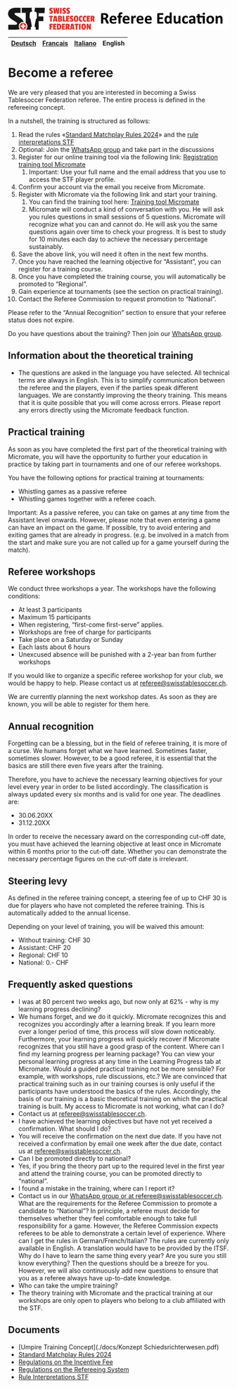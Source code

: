 ![img.png](img/img.png)

|[Deutsch](./README.md)|[Francais](./fr.md)|[Italiano](./it.md)|English|
|---|---|---|---|

# Become a referee

We are very pleased that you are interested in becoming a Swiss Tablesoccer Federation referee. The entire process is defined in the refereeing concept.

In a nutshell, the training is structured as follows:

1. Read the rules «[Standard Matchplay Rules 2024](./docs/Standard_Matchplay_Rules_2024.pdf)» and the [rule interpretations STF](./docs/Regelinterpretationen%20STF.pdf)
2. Optional: Join the [WhatsApp group](./contact.md) and take part in the discussions
3. Register for our online training tool via the following link: [Registration training tool Micromate](https://learn.micromate.ai/registration?orgCode=8955-DEF2-BAF2-F4B1)
    1. Important: Use your full name and the email address that you use to access the STF player profile.
3. Confirm your account via the email you receive from Micromate.
4. Register with Micromate via the following link and start your training.
    1. You can find the training tool here: [Training tool Micromate](https://learn.micromate.ai)
    2. Micromate will conduct a kind of conversation with you. He will ask you rules questions in small sessions of 5 questions. Micromate will recognize what you can and cannot do. He will ask you the same questions again over time to check your progress. It is best to study for 10 minutes each day to achieve the necessary percentage sustainably.
6. Save the above link, you will need it often in the next few months.
7. Once you have reached the learning objective for “Assistant”, you can register for a training course.
8. Once you have completed the training course, you will automatically be promoted to “Regional”.
9. Gain experience at tournaments (see the section on practical training).
10. Contact the Referee Commission to request promotion to “National”.

Please refer to the “Annual Recognition” section to ensure that your referee status does not expire.

Do you have questions about the training? Then join our [WhatsApp group](./contact.md).

## Information about the theoretical training

- The questions are asked in the language you have selected.
All technical terms are always in English. This is to simplify communication between the referee and the players, even if the parties speak different languages.
We are constantly improving the theory training. This means that it is quite possible that you will come across errors. Please report any errors directly using the Micromate feedback function.

## Practical training

As soon as you have completed the first part of the theoretical training with Micromate, you will have the opportunity to further your education in practice by taking part in tournaments and one of our referee workshops.

You have the following options for practical training at tournaments:

- Whistling games as a passive referee
- Whistling games together with a referee coach.

Important: As a passive referee, you can take on games at any time from the Assistant level onwards. However, please note that even entering a game can have an impact on the game. If possible, try to avoid entering and exiting games that are already in progress. (e.g. be involved in a match from the start and make sure you are not called up for a game yourself during the match).

## Referee workshops

We conduct three workshops a year. The workshops have the following conditions:

- At least 3 participants
- Maximum 15 participants
- When registering, “first-come first-serve” applies.
- Workshops are free of charge for participants
- Take place on a Saturday or Sunday
- Each lasts about 6 hours
- Unexcused absence will be punished with a 2-year ban from further workshops

If you would like to organize a specific referee workshop for your club, we would be happy to help. Please contact us at [referee@swisstablesoccer.ch](mailto:referee@swisstablesoccer.ch).

We are currently planning the next workshop dates. As soon as they are known, you will be able to register for them here.

## Annual recognition

Forgetting can be a blessing, but in the field of referee training, it is more of a curse. We humans forget what we have learned. Sometimes faster, sometimes slower. However, to be a good referee, it is essential that the basics are still there even five years after the training.

Therefore, you have to achieve the necessary learning objectives for your level every year in order to be listed accordingly. The classification is always updated every six months and is valid for one year. The deadlines are:

- 30.06.20XX
- 31.12.20XX

In order to receive the necessary award on the corresponding cut-off date, you must have achieved the learning objective at least once in Micromate within 6 months prior to the cut-off date. Whether you can demonstrate the necessary percentage figures on the cut-off date is irrelevant.

## Steering levy

As defined in the referee training concept, a steering fee of up to CHF 30 is due for players who have not completed the referee training. This is automatically added to the annual license.

Depending on your level of training, you will be waived this amount:

- Without training: CHF 30
- Assistant: CHF 20
- Regional: CHF 10
- National: 0.- CHF

## Frequently asked questions

- I was at 80 percent two weeks ago, but now only at 62% - why is my learning progress declining?
- We humans forget, and we do it quickly. Micromate recognizes this and recognizes you accordingly after a learning break. If you learn more over a longer period of time, this process will slow down noticeably. Furthermore, your learning progress will quickly recover if Micromate recognizes that you still have a good grasp of the content.
Where can I find my learning progress per learning package?
You can view your personal learning progress at any time in the Learning Progress tab at Micromate.
Would a guided practical training not be more sensible? For example, with workshops, rule discussions, etc.?
We are convinced that practical training such as in our training courses is only useful if the participants have understood the basics of the rules. Accordingly, the basis of our training is a basic theoretical training on which the practical training is built.
My access to Micromate is not working, what can I do?
- Contact us at <referee@swisstablesoccer.ch>.
- I have achieved the learning objectives but have not yet received a confirmation. What should I do?
- You will receive the confirmation on the next due date. If you have not received a confirmation by email one week after the due date, contact us at <referee@swisstablesoccer.ch>.
- Can I be promoted directly to national?
- Yes, if you bring the theory part up to the required level in the first year and attend the training course, you can be promoted directly to “national”.
- I found a mistake in the training, where can I report it?
- Contact us in our [WhatsApp group or at referee@swisstablesoccer.ch](./contact.md).
What are the requirements for the Referee Commission to promote a candidate to “National”?
In principle, a referee must decide for themselves whether they feel comfortable enough to take full responsibility for a game. However, the Referee Commission expects referees to be able to demonstrate a certain level of experience.
Where can I get the rules in German/French/Italian?
The rules are currently only available in English. A translation would have to be provided by the ITSF.
Why do I have to learn the same thing every year?
Are you sure you still know everything? Then the questions should be a breeze for you. However, we will also continuously add new questions to ensure that you as a referee always have up-to-date knowledge.
- Who can take the umpire training?
- The theory training with Micromate and the practical training at our workshops are only open to players who belong to a club affiliated with the STF.

## Documents

- [Umpire Training Concept](./docs/Konzept Schiedsrichterwesen.pdf)
- [Standard Matchplay Rules 2024](./docs/Standard_Matchplay_Rules_2024.pdf)
- [Regulations on the Incentive Fee](./docs/Regulations_on_the_Incentive_Fee.pdf)
- [Regulations on the Refereeing System](./docs/Regulations_on_the_Refereeing_System.pdf)
- [Rule Interpretations STF](./docs/Rule_Interpretations_STF.pdf)
